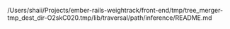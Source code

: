 /Users/shaii/Projects/ember-rails-weightrack/front-end/tmp/tree_merger-tmp_dest_dir-O2skC020.tmp/lib/traversal/path/inference/README.md